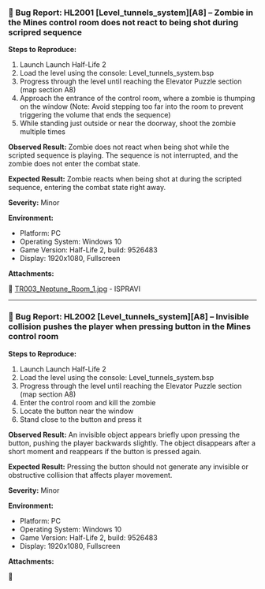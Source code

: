### 🐞 Bug Report: HL2001 [Level_tunnels_system][A8] – Zombie in the Mines control room does not react to being shot during scripred sequence

**Steps to Reproduce:**

1. Launch Launch Half-Life 2
2. Load the level using the console: Level_tunnels_system.bsp
3. Progress through the level until reaching the Elevator Puzzle section (map section A8)
4. Approach the entrance of the control room, where a zombie is thumping on the window (Note: Avoid stepping too far into the room to prevent triggering the volume that ends the sequence)
5. While standing just outside or near the doorway, shoot the zombie multiple times

**Observed Result:**
Zombie does not react when being shot while the scripted sequence is playing. The sequence is not interrupted, and the zombie does not enter the combat state.

**Expected Result:**
Zombie reacts when being shot at during the scripted sequence, entering the combat state right away.

**Severity:** Minor

**Environment:**

- Platform: PC
- Operating System: Windows 10
- Game Version: Half-Life 2, build: 9526483
- Display: 1920x1080, Fullscreen

**Attachments:**

📎 [TR003_Neptune_Room_1.jpg](./images/TR001_Neptune_Room_1.jpg) - ISPRAVI


---

### 🐞 Bug Report: HL2002 [Level_tunnels_system][A8] – Invisible collision pushes the player when pressing button in the Mines control room
**Steps to Reproduce:**

1. Launch Launch Half-Life 2
2. Load the level using the console: Level_tunnels_system.bsp
3. Progress through the level until reaching the Elevator Puzzle section (map section A8)
4. Enter the control room and kill the zombie
5. Locate the button near the window
6. Stand close to the button and press it


**Observed Result:**
An invisible object appears briefly upon pressing the button, pushing the player backwards slightly. The object disappears after a short moment and reappears if the button is pressed again.

**Expected Result:**
Pressing the button should not generate any invisible or obstructive collision that affects player movement.

**Severity:** Minor

**Environment:**

- Platform: PC
- Operating System: Windows 10
- Game Version: Half-Life 2, build: 9526483
- Display: 1920x1080, Fullscreen

**Attachments:**

📎
